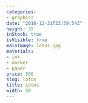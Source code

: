 ```yaml
---
categories:
- graphics
date: "2016-12-31T23:59:54Z"
height: 35
inStock: true
isVisible: true
mainImage: lotus.jpg
materials:
- ink
- marker
- paper
price: 500
slug: lotos
title: Lotos
width: 50
---
```


